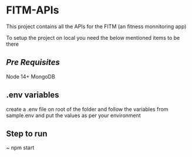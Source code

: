 # FITM-APIs
This project contains all the APIs for the FITM (an fitness monnitoring app)

To setup the project on local you need the below mentioned items to be there

## *Pre Requisites* 
Node 14+
MongoDB

## .env variables
create a .env file on root of the folder and follow the variables from sample.env and put the values as per your environment

## Step to run
~ npm start
